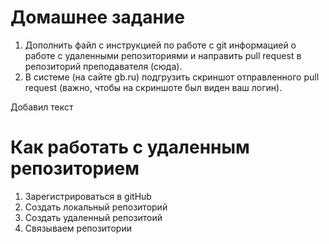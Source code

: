 # Домашнее задание

1. Дополнить файл с инструкцией по работе с git информацией о работе с удаленными репозиториями и направить pull request в репозиторий преподавателя (сюда). 
2. В системе (на сайте gb.ru) подгрузить скриншот отправленного pull request (важно, чтобы на скриншоте был виден ваш логин).

Добавил текст

# Как работать с удаленным репозиторием

1. Зарегистрироваться в gitHub
2. Создать локальный репозиторий
3. Создать удаленный репозитоий
4. Связываем репозитории
